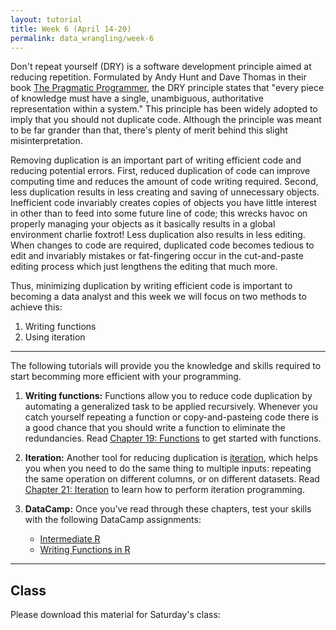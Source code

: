 ```yaml
---
layout: tutorial
title: Week 6 (April 14-20)
permalink: data_wrangling/week-6
---
```


Don't repeat yourself (DRY) is a software development principle aimed at reducing repetition. Formulated by Andy Hunt and Dave Thomas in their book [The Pragmatic Programmer](http://www.amazon.com/Pragmatic-Programmer-Journeyman-Master/dp/020161622X/ref=sr_1_1?s=books&ie=UTF8&qid=1456066112&sr=1-1&keywords=the+pragmatic+programmer), the DRY principle states that "every piece of knowledge must have a single, unambiguous, authoritative representation within a system." This principle has been widely adopted to imply that you should not duplicate code. Although the principle was meant to be far grander than that, there's plenty of merit behind this slight misinterpretation.

Removing duplication is an important part of writing efficient code and reducing potential errors. First, reduced duplication of code can improve computing time and reduces the amount of code writing required. Second, less duplication results in less creating and saving of unnecessary objects. Inefficient code invariably creates copies of objects you have little interest in other than to feed into some future line of code; this wrecks havoc on properly managing your objects as it basically results in a global environment charlie foxtrot! Less duplication also results in less editing. When changes to code are required, duplicated code becomes tedious to edit and invariably mistakes or fat-fingering occur in the cut-and-paste editing process which just lengthens the editing that much more.

Thus, minimizing duplication by writing efficient code is important to becoming a data analyst and this week we will focus on two methods to achieve this:

1. Writing functions
2. Using iteration

<hr>

The following tutorials will provide you the knowledge and skills required to start becomming more efficient with your programming.

1. **Writing functions:** Functions allow you to reduce code duplication by automating a generalized task to be applied recursively. Whenever you catch yourself repeating a function or copy-and-pasteing code there is a good chance that you should write a function to eliminate the redundancies. Read [Chapter 19: Functions](http://r4ds.had.co.nz/functions.html) to get started with functions.

2. **Iteration:**  Another tool for reducing duplication is <u>iteration</u>, which helps you when you need to do the same thing to multiple inputs: repeating the same operation on different columns, or on different datasets. Read [Chapter 21: Iteration](http://r4ds.had.co.nz/iteration.html) to learn how to perform iteration programming.

3. **DataCamp:**  Once you've read through these chapters, test your skills with the following DataCamp assignments:
    - [Intermediate R](https://www.datacamp.com/enterprise/data-wrangling-3778d473-69e7-4941-97df-1bec3ca5ed7c/assignments/46414)
    - [Writing Functions in R](https://www.datacamp.com/enterprise/data-wrangling-3778d473-69e7-4941-97df-1bec3ca5ed7c/assignments/46415)

<hr>   

## Class

Please download this material for Saturday's class: &nbsp; <a href="https://www.dropbox.com/sh/rk9j6gs5t5pouno/AAAbmEl4BNFymzyAAu4JeAWua?dl=1" style="color:black;"><i class="fa fa-cloud-download" style="font-size:1em"></i></a>




